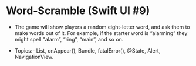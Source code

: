 # Word-Scramble (Swift UI #9)

- The game will show players a random eight-letter word, and ask them to make words out of it. For example, if the starter word is “alarming” they might spell   "alarm”, “ring”, “main”, and so on.

- Topics:- List, onAppear(), Bundle, fatalError(), @State, Alert, NavigationView.
